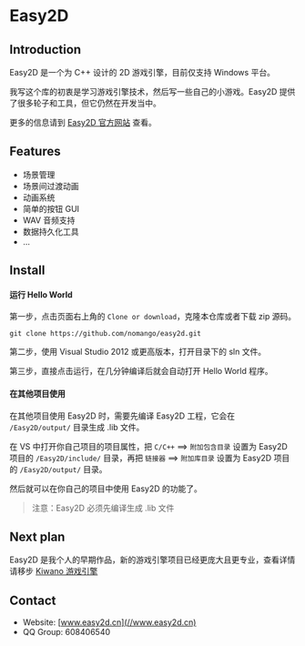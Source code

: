 # Easy2D

## Introduction

Easy2D 是一个为 C++ 设计的 2D 游戏引擎，目前仅支持 Windows 平台。

我写这个库的初衷是学习游戏引擎技术，然后写一些自己的小游戏。Easy2D 提供了很多轮子和工具，但它仍然在开发当中。

更多的信息请到 [Easy2D 官方网站](//www.easy2d.cn) 查看。

## Features

* 场景管理
* 场景间过渡动画
* 动画系统
* 简单的按钮 GUI
* WAV 音频支持
* 数据持久化工具
* ...

## Install

#### 运行 Hello World

第一步，点击页面右上角的 `Clone or download`，克隆本仓库或者下载 zip 源码。

```
git clone https://github.com/nomango/easy2d.git
```

第二步，使用 Visual Studio 2012 或更高版本，打开目录下的 sln 文件。

第三步，直接点击运行，在几分钟编译后就会自动打开 Hello World 程序。

#### 在其他项目使用

在其他项目使用 Easy2D 时，需要先编译 Easy2D 工程，它会在 `/Easy2D/output/` 目录生成 .lib 文件。

在 VS 中打开你自己项目的项目属性，把 `C/C++` ==> `附加包含目录` 设置为 Easy2D 项目的 `/Easy2D/include/` 目录，再把 `链接器` ==> `附加库目录` 设置为 Easy2D 项目的 `/Easy2D/output/` 目录。

然后就可以在你自己的项目中使用 Easy2D 的功能了。

> 注意：Easy2D 必须先编译生成 .lib 文件

## Next plan

Easy2D 是我个人的早期作品，新的游戏引擎项目已经更庞大且更专业，查看详情请移步 [Kiwano 游戏引擎](https://github.com/nomango/kiwano)

## Contact

* Website: [www.easy2d.cn](//www.easy2d.cn)
* QQ Group: 608406540
